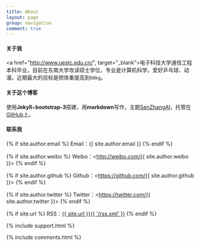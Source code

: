 ```yaml
---
title: About
layout: page
group: navigation
comment: true
---
```


#### 关于我
<a href="http://www.uestc.edu.cn/", target="_blank">电子科技大学</a>通信工程本科毕业，目前在东南大学攻读硕士学位，专业是计算机科学。爱好乒乓球、动漫。近期最大的目标是把体重提高到`60kg`。

#### 关于这个博客
使用**Jekyll**+**bootstrap-3**搭建，用**markdown**写作，主题<a href="https://github.com/SenZhangAI/senzhangai.github.com">SenZhangAI</a>，托管在<a href="https://github.com/mioopoi/mioopoi.github.io" target="_blank">GitHub</a>上。

#### 联系我

{% if site.author.email %}
Email：{{ site.author.email }}
{% endif %}

{% if site.author.weibo %}
Weibo：<http://weibo.com/{{ site.author.weibo }}>
{% endif %}

{% if site.author.github %}
Github：<https://github.com/{{ site.author.github }}>
{% endif %}

{% if site.author.twitter %}
Twitter：<https://twitter.com/{{ site.author.twitter }}>
{% endif %}

{% if site.url %}
RSS：[{{ site.url }}{{ '/rss.xml' }}](/rss.xml)
{% endif %}

{% include support.html %}

{% include comments.html %}
